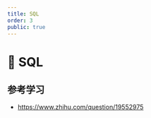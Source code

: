 ```yaml
---
title: SQL
order: 3
public: true
---
```


# :rose: SQL

## 参考学习
* https://www.zhihu.com/question/19552975